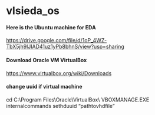# vlsieda_os

<h4>Here is the Ubuntu machine for EDA</h4>

https://drive.google.com/file/d/1oP_4WZ-TbX5jh9lJIAD41uz1yPb8bhnS/view?usp=sharing


<h4>Download Oracle VM VirtualBox</h4>

https://www.virtualbox.org/wiki/Downloads





<h4>change uuid if virtual machine</h4>
cd C:\Program Files\Oracle\VirtualBox\
VBOXMANAGE.EXE internalcommands sethduuid “pathtovhdfile”
